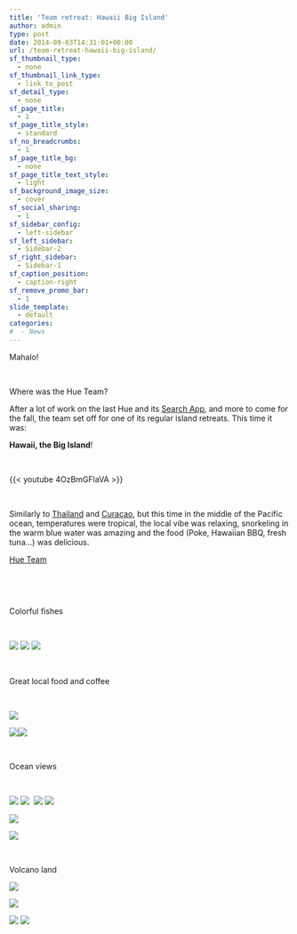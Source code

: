 ```yaml
---
title: 'Team retreat: Hawaii Big Island'
author: admin
type: post
date: 2014-09-03T14:31:01+00:00
url: /team-retreat-hawaii-big-island/
sf_thumbnail_type:
  - none
sf_thumbnail_link_type:
  - link_to_post
sf_detail_type:
  - none
sf_page_title:
  - 1
sf_page_title_style:
  - standard
sf_no_breadcrumbs:
  - 1
sf_page_title_bg:
  - none
sf_page_title_text_style:
  - light
sf_background_image_size:
  - cover
sf_social_sharing:
  - 1
sf_sidebar_config:
  - left-sidebar
sf_left_sidebar:
  - Sidebar-2
sf_right_sidebar:
  - Sidebar-1
sf_caption_position:
  - caption-right
sf_remove_promo_bar:
  - 1
slide_template:
  - default
categories:
#  - News
---
```


Mahalo!

&nbsp;

Where was the Hue Team?

After a lot of work on the last Hue and its [Search App][1], and more to come for the fall, the team set off for one of its regular island retreats. This time it was:

**Hawaii, the Big Island**!

&nbsp;

{{< youtube 4OzBmGFlaVA >}}

&nbsp;

Similarly to <a href="https://gethue.com/hue-team-retreat-thailand/" target="_blank" rel="noopener noreferrer">Thailand</a> and <a href="https://gethue.com/team-retreat-in-the-caribbean-curacao/" target="_blank" rel="noopener noreferrer">Curacao</a>, but this time in the middle of the Pacific ocean, temperatures were tropical, the local vibe was relaxing, snorkeling in the warm blue water was amazing and the food (Poke, Hawaiian BBQ, fresh tuna...) was delicious.

[Hue Team][2]

&nbsp;

&nbsp;

Colorful fishes

&nbsp;

[<img src="https://cdn.gethue.com/uploads/2014/09/P1040156.jpg"  />][3] [<img src="https://cdn.gethue.com/uploads/2014/09/P1040287.jpg"  />][4] [<img src="https://cdn.gethue.com/uploads/2014/09/P1040291.jpg"  />][5]

&nbsp;

Great local food and coffee

&nbsp;

[<img src="https://cdn.gethue.com/uploads/2014/09/2014-08-25-17.48.49.jpg"  />][6]

<img src="https://cdn.gethue.com/uploads/2014/09/2014-08-24-19.06.11-HDR.jpg"  />[<img src="https://cdn.gethue.com/uploads/2014/09/2014-08-26-14.09.02.jpg"  />][7]

&nbsp;

Ocean views

&nbsp;

[<img src="https://cdn.gethue.com/uploads/2014/09/2014-08-24-15.05.07-HDR.jpg"  />][8] [<img src="https://cdn.gethue.com/uploads/2014/09/2014-08-24-15.14.00-HDR.jpg"  />][9]  [<img src="https://cdn.gethue.com/uploads/2014/09/P1040361.jpg"  />][10] [<img src="https://cdn.gethue.com/uploads/2014/09/P1040366.jpg"  />][11]

<img src="https://cdn.gethue.com/uploads/2014/09/2014-08-24-10.31.07-HDR.jpg"  />

[<img src="https://cdn.gethue.com/uploads/2014/09/a28480476806d3936ac95bb8c585613e.jpg"  />][12]

&nbsp;

Volcano land

<img src="https://cdn.gethue.com/uploads/2014/09/2014-08-24-15.18.58-HDR.jpg"  />

[<img src="https://cdn.gethue.com/uploads/2014/09/2014-08-24-12.13.25-HDR.jpg"  />][13]

[<img src="https://cdn.gethue.com/uploads/2014/09/2014-08-24-13.14.26-HDR.jpg"  />][14] [<img src="https://cdn.gethue.com/uploads/2014/09/2014-08-24-14.05.23-HDR.jpg"  />][15]

&nbsp;

[1]: https://gethue.com/hadoop-search-dynamic-search-dashboards-with-solr
[2]: https://twitter.com/gethue
[3]: https://cdn.gethue.com/uploads/2014/09/P1040156.jpg
[4]: https://cdn.gethue.com/uploads/2014/09/P1040287.jpg
[5]: https://cdn.gethue.com/uploads/2014/09/P1040291.jpg
[6]: https://cdn.gethue.com/uploads/2014/09/2014-08-25-17.48.49.jpg
[7]: https://cdn.gethue.com/uploads/2014/09/2014-08-26-14.09.02.jpg
[8]: https://cdn.gethue.com/uploads/2014/09/2014-08-24-15.05.07-HDR.jpg
[9]: https://cdn.gethue.com/uploads/2014/09/2014-08-24-15.14.00-HDR.jpg
[10]: https://cdn.gethue.com/uploads/2014/09/P1040361.jpg
[11]: https://cdn.gethue.com/uploads/2014/09/P1040366.jpg
[12]: https://cdn.gethue.com/uploads/2014/09/a28480476806d3936ac95bb8c585613e.jpg
[13]: https://cdn.gethue.com/uploads/2014/09/2014-08-24-12.13.25-HDR.jpg
[14]: https://cdn.gethue.com/uploads/2014/09/2014-08-24-13.14.26-HDR.jpg
[15]: https://cdn.gethue.com/uploads/2014/09/2014-08-24-14.05.23-HDR.jpg
